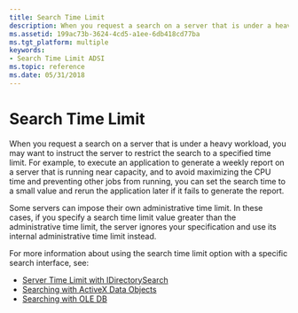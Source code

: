 ```yaml
---
title: Search Time Limit
description: When you request a search on a server that is under a heavy workload, you may want to instruct the server to restrict the search to a specified time limit.
ms.assetid: 199ac73b-3624-4cd5-a1ee-6db418cd77ba
ms.tgt_platform: multiple
keywords:
- Search Time Limit ADSI
ms.topic: reference
ms.date: 05/31/2018
---
```


# Search Time Limit

When you request a search on a server that is under a heavy workload, you may want to instruct the server to restrict the search to a specified time limit. For example, to execute an application to generate a weekly report on a server that is running near capacity, and to avoid maximizing the CPU time and preventing other jobs from running, you can set the search time to a small value and rerun the application later if it fails to generate the report.

Some servers can impose their own administrative time limit. In these cases, if you specify a search time limit value greater than the administrative time limit, the server ignores your specification and use its internal administrative time limit instead.

For more information about using the search time limit option with a specific search interface, see:

-   [Server Time Limit with IDirectorySearch](server-time-limit-with-idirectorysearch.md)
-   [Searching with ActiveX Data Objects](searching-with-activex-data-objects-ado.md)
-   [Searching with OLE DB](searching-with-ole-db.md)

 

 




